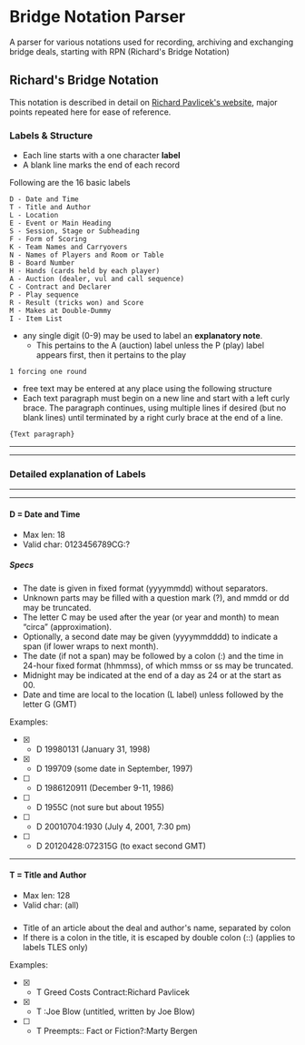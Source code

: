 # Bridge Notation Parser
A parser for various notations used for recording, archiving and exchanging bridge deals, starting with RPN (Richard's Bridge Notation)


## Richard's Bridge Notation

This notation is described in detail on [Richard Pavlicek's website](http://www.rpbridge.net/7a12.htm), major points repeated here for ease of reference.

### Labels & Structure

- Each line starts with a one character **label**
- A blank line marks the end of each record

Following are the 16 basic labels

```
D - Date and Time
T - Title and Author
L - Location
E - Event or Main Heading
S - Session, Stage or Subheading
F - Form of Scoring
K - Team Names and Carryovers
N - Names of Players and Room or Table
B - Board Number
H - Hands (cards held by each player)
A - Auction (dealer, vul and call sequence)
C - Contract and Declarer
P - Play sequence
R - Result (tricks won) and Score
M - Makes at Double-Dummy
I - Item List
```

- any single digit (0-9) may be used to label an **explanatory note**.
  - This pertains to the A (auction) label unless the P (play) label appears first, then it pertains to the play

```
1 forcing one round
```

-  free text may be entered at any place using the following structure
  -  Each text paragraph must begin on a new line and start with a left curly brace. The paragraph continues, using multiple lines if desired (but no blank lines) until terminated by a right curly brace at the end of a line.

```
{Text paragraph}
```

---
---

### Detailed explanation of Labels

---
---

#### D = Date and Time

- Max len: 18
- Valid char: 0123456789CG:?

##### Specs

- The date is given in fixed format (yyyymmdd) without separators.
- Unknown parts may be filled with a question mark (?), and mmdd or dd may be truncated.
- The letter C may be used after the year (or year and month) to mean “circa” (approximation).
- Optionally, a second date may be given (yyyymmdddd) to indicate a span (if lower wraps to next month).
- The date (if not a span) may be followed by a colon (:) and the time in 24-hour fixed format (hhmmss), of which mmss or ss may be truncated.
- Midnight may be indicated at the end of a day as 24 or at the start as 00.
- Date and time are local to the location (L label) unless followed by the letter G (GMT)

Examples:

- [x] - D 19980131 (January 31, 1998)
- [x] - D 199709 (some date in September, 1997)
- [ ] - D 1986120911 (December 9-11, 1986)
- [ ] - D 1955C (not sure but about 1955)
- [ ] - D 20010704:1930 (July 4, 2001, 7:30 pm)
- [ ] - D 20120428:072315G (to exact second GMT)

---

#### T = Title and Author

- Max len: 128
- Valid char: (all)

#####

- Title of an article about the deal and author's name, separated by colon
- If there is a colon in the title, it is escaped by double colon (::) (applies to labels TLES only)

Examples:

- [x] - T Greed Costs Contract:Richard Pavlicek
- [x] - T :Joe Blow (untitled, written by Joe Blow)
- [ ] - T Preempts:: Fact or Fiction?:Marty Bergen